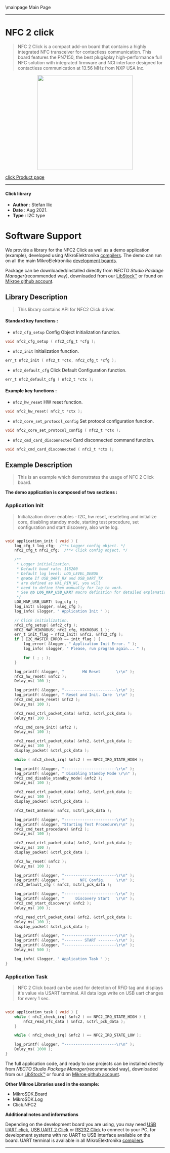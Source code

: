 \mainpage Main Page

---
# NFC 2 click

> NFC 2 Click is a compact add-on board that contains a highly integrated NFC transceiver for contactless communication. This board features the PN7150, the best plug&play high-performance full NFC solution with integrated firmware and NCI interface designed for contactless communication at 13.56 MHz from NXP USA Inc.

<p align="center">
  <img src="https://download.mikroe.com/images/click_for_ide/nfc2_click.png" height=300px>
</p>

[click Product page](https://www.mikroe.com/nfc-2-click)

---


#### Click library

- **Author**        : Stefan Ilic
- **Date**          : Aug 2021.
- **Type**          : I2C type


# Software Support

We provide a library for the NFC2 Click
as well as a demo application (example), developed using MikroElektronika
[compilers](https://www.mikroe.com/necto-studio).
The demo can run on all the main MikroElektronika [development boards](https://www.mikroe.com/development-boards).

Package can be downloaded/installed directly from *NECTO Studio Package Manager*(recommended way), downloaded from our [LibStock&trade;](https://libstock.mikroe.com) or found on [Mikroe github account](https://github.com/MikroElektronika/mikrosdk_click_v2/tree/master/clicks).

## Library Description

> This library contains API for NFC2 Click driver.

#### Standard key functions :

- `nfc2_cfg_setup` Config Object Initialization function.
```c
void nfc2_cfg_setup ( nfc2_cfg_t *cfg );
```

- `nfc2_init` Initialization function.
```c
err_t nfc2_init ( nfc2_t *ctx, nfc2_cfg_t *cfg );
```

- `nfc2_default_cfg` Click Default Configuration function.
```c
err_t nfc2_default_cfg ( nfc2_t *ctx );
```

#### Example key functions :

- `nfc2_hw_reset` HW reset function.
```c
void nfc2_hw_reset( nfc2_t *ctx );
```

- `nfc2_core_set_protocol_config` Set protocol configuration function.
```c
void nfc2_core_set_protocol_config ( nfc2_t *ctx );
```

- `nfc2_cmd_card_disconnected` Card disconnected command function.
```c
void nfc2_cmd_card_disconnected ( nfc2_t *ctx );
```

## Example Description

> This is an example which demonstrates the usage of NFC 2 Click board.

**The demo application is composed of two sections :**

### Application Init

> Initialization driver enables - I2C, hw reset, reseteting and initialize core, disabling standby mode,  starting test procedure, set configuration and start discovery, also write log.

```c

void application_init ( void ) {
    log_cfg_t log_cfg;  /**< Logger config object. */
    nfc2_cfg_t nfc2_cfg;  /**< Click config object. */

    /** 
     * Logger initialization.
     * Default baud rate: 115200
     * Default log level: LOG_LEVEL_DEBUG
     * @note If USB_UART_RX and USB_UART_TX 
     * are defined as HAL_PIN_NC, you will 
     * need to define them manually for log to work. 
     * See @b LOG_MAP_USB_UART macro definition for detailed explanation.
     */
    LOG_MAP_USB_UART( log_cfg );
    log_init( &logger, &log_cfg );
    log_info( &logger, " Application Init " );

    // Click initialization.
    nfc2_cfg_setup( &nfc2_cfg );
    NFC2_MAP_MIKROBUS( nfc2_cfg, MIKROBUS_1 );
    err_t init_flag = nfc2_init( &nfc2, &nfc2_cfg );
    if ( I2C_MASTER_ERROR == init_flag ) {
        log_error( &logger, " Application Init Error. " );
        log_info( &logger, " Please, run program again... " );

        for ( ; ; );
    }

    log_printf( &logger, "        HW Reset       \r\n" );
    nfc2_hw_reset( &nfc2 );
    Delay_ms( 100 );

    log_printf( &logger, "-----------------------\r\n" );
    log_printf( &logger, " Reset and Init. Core  \r\n" );
    nfc2_cmd_core_reset( &nfc2 );
    Delay_ms( 100 );

    nfc2_read_ctrl_packet_data( &nfc2, &ctrl_pck_data );
    Delay_ms( 100 );

    nfc2_cmd_core_init( &nfc2 );
    Delay_ms( 100 );

    nfc2_read_ctrl_packet_data( &nfc2, &ctrl_pck_data );
    Delay_ms( 100 );
    display_packet( &ctrl_pck_data );

    while ( nfc2_check_irq( &nfc2 ) == NFC2_IRQ_STATE_HIGH );

    log_printf( &logger, "-----------------------\r\n" );
    log_printf( &logger, " Disabling Standby Mode \r\n" );
    nfc2_cmd_disable_standby_mode( &nfc2 );
    Delay_ms( 100 );

    nfc2_read_ctrl_packet_data( &nfc2, &ctrl_pck_data );
    Delay_ms( 100 );
    display_packet( &ctrl_pck_data );

    nfc2_test_antenna( &nfc2, &ctrl_pck_data );

    log_printf( &logger, "-----------------------\r\n" );
    log_printf( &logger, "Starting Test Procedure\r\n" );
    nfc2_cmd_test_procedure( &nfc2 );
    Delay_ms( 100 );

    nfc2_read_ctrl_packet_data( &nfc2, &ctrl_pck_data );
    Delay_ms( 100 );
    display_packet( &ctrl_pck_data );

    nfc2_hw_reset( &nfc2 );
    Delay_ms( 100 );

    log_printf( &logger, "-----------------------\r\n" );
    log_printf( &logger, "       NFC Config.     \r\n" );
    nfc2_default_cfg ( &nfc2, &ctrl_pck_data );

    log_printf( &logger, "-----------------------\r\n" );
    log_printf( &logger, "     Discovery Start   \r\n" );
    nfc2_cmd_start_discovery( &nfc2 );
    Delay_ms( 100 );

    nfc2_read_ctrl_packet_data( &nfc2, &ctrl_pck_data );
    Delay_ms( 100 );
    display_packet( &ctrl_pck_data );

    log_printf( &logger, "-----------------------\r\n" );
    log_printf( &logger, "-------- START --------\r\n" );
    log_printf( &logger, "-----------------------\r\n" );
    Delay_ms( 500 );

    log_info( &logger, " Application Task " );
}

```

### Application Task

> NFC 2 Click board can be used for detection of RFiD tag and displays it's value via USART terminal. All data logs write on USB uart changes for every 1 sec.

```c

void application_task ( void ) {
    while ( nfc2_check_irq( &nfc2 ) == NFC2_IRQ_STATE_HIGH ) {
        nfc2_read_nfc_data ( &nfc2, &ctrl_pck_data );
    }

    while ( nfc2_check_irq( &nfc2 ) == NFC2_IRQ_STATE_LOW );

    log_printf( &logger, "-----------------------\r\n" );
    Delay_ms( 1000 );
}

```


The full application code, and ready to use projects can be installed directly from *NECTO Studio Package Manager*(recommended way), downloaded from our [LibStock&trade;](https://libstock.mikroe.com) or found on [Mikroe github account](https://github.com/MikroElektronika/mikrosdk_click_v2/tree/master/clicks).

**Other Mikroe Libraries used in the example:**

- MikroSDK.Board
- MikroSDK.Log
- Click.NFC2

**Additional notes and informations**

Depending on the development board you are using, you may need
[USB UART click](https://www.mikroe.com/usb-uart-click),
[USB UART 2 Click](https://www.mikroe.com/usb-uart-2-click) or
[RS232 Click](https://www.mikroe.com/rs232-click) to connect to your PC, for
development systems with no UART to USB interface available on the board. UART
terminal is available in all MikroElektronika
[compilers](https://shop.mikroe.com/compilers).

---
